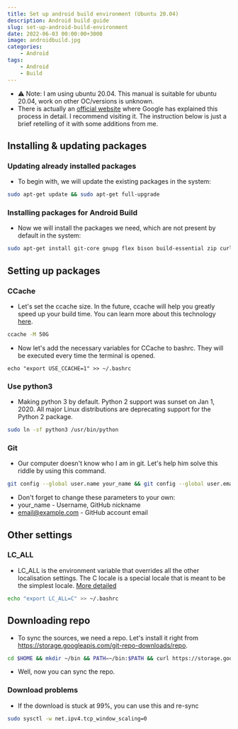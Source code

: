 ```yaml
---
title: Set up android build environment (Ubuntu 20.04)
description: Android build guide
slug: set-up-android-build-environment
date: 2022-06-03 00:00:00+3000
image: androidbuild.jpg
categories:
    - Android
tags:
    - Android
    - Build
---
```


- ⚠️ Note: I am using ubuntu 20.04. This manual is suitable for ubuntu 20.04, work on other OC/versions is unknown.
- There is actually an [official website](https://source.android.com/setup) where Google has explained this process in detail. I recommend visiting it. The instruction below is just a brief retelling of it with some additions from me.

## Installing & updating packages
### Updating already installed packages
- To begin with, we will update the existing packages in the system:
```bash
sudo apt-get update && sudo apt-get full-upgrade
```

### Installing packages for Android Build
- Now we will install the packages we need, which are not present by default in the system:
```bash
sudo apt-get install git-core gnupg flex bison build-essential zip curl zlib1g-dev gcc-multilib g++-multilib libc6-dev-i386 libncurses5 lib32ncurses5-dev x11proto-core-dev libx11-dev lib32z-dev libgl1-mesa-dev libxml2-utils xsltproc unzip fontconfig bc ccache git imagemagick lib32readline-dev lib32z1-dev liblz4-tool pngquant libncurses5-dev libsdl1.2-dev libssl-dev libxml2 lzop pngcrush rsync schedtool squashfs-tools openjdk-8-jdk p7zip-full meld brotli qt5-qmake android-tools-adb android-tools-fastboot python3-networkx python3-pip texinfo maven swapspace m4
```

## Setting up packages
### CCache
- Let's set the ccache size. In the future, ccache will help you greatly speed up your build time. You can learn more about this technology [here](https://en.wikipedia.org/wiki/Cache_(computing)).
```bash
ccache -M 50G
```
- Now let's add the necessary variables for CCache to bashrc. They will be executed every time the terminal is opened.
```
echo "export USE_CCACHE=1" >> ~/.bashrc
```
### Use python3
- Making python 3 by default. Python 2 support was sunset on Jan 1, 2020. All major Linux distributions are deprecating support for the Python 2 package.

```bash
sudo ln -sf python3 /usr/bin/python
```

### Git
- Our computer doesn't know who I am in git. Let's help him solve this riddle by using this command.
```bash
git config --global user.name your_name && git config --global user.email email@example.com
```
- Don't forget to change these parameters to your own:
- your_name - Username, GitHub nickname
- email@example.com - GitHub account email


## Other settings
### LC_ALL
- LC_ALL is the environment variable that overrides all the other localisation settings. The C locale is a special locale that is meant to be the simplest locale. [More detailed](https://unix.stackexchange.com/questions/87745/what-does-lc-all-c-do/87763#87763)
```bash
echo "export LC_ALL=C" >> ~/.bashrc
```

## Downloading repo
- To sync the sources, we need a repo. Let's install it right from https://storage.googleapis.com/git-repo-downloads/repo.
```bash
cd $HOME && mkdir ~/bin && PATH=~/bin:$PATH && curl https://storage.googleapis.com/git-repo-downloads/repo > ~/bin/repo && chmod a+x ~/bin/repo
```
- Well, now you can sync the repo.

### Download problems
- If the download is stuck at 99%, you can use this and re-sync
```bash
sudo sysctl -w net.ipv4.tcp_window_scaling=0
```
